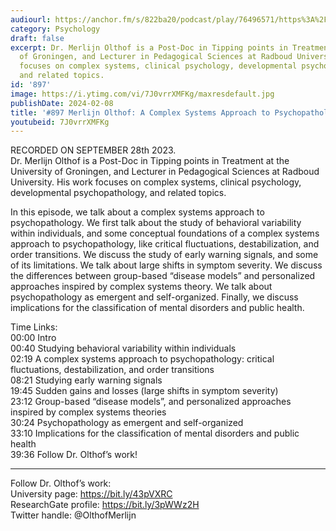 ```yaml
---
audiourl: https://anchor.fm/s/822ba20/podcast/play/76496571/https%3A%2F%2Fd3ctxlq1ktw2nl.cloudfront.net%2Fstaging%2F2023-8-28%2Faef13707-56fe-9062-6000-01a04d1b9a0e.m4a
category: Psychology
draft: false
excerpt: Dr. Merlijn Olthof is a Post-Doc in Tipping points in Treatment at the University
  of Groningen, and Lecturer in Pedagogical Sciences at Radboud University. His work
  focuses on complex systems, clinical psychology, developmental psychopathology,
  and related topics.
id: '897'
image: https://i.ytimg.com/vi/7J0vrrXMFKg/maxresdefault.jpg
publishDate: 2024-02-08
title: '#897 Merlijn Olthof: A Complex Systems Approach to Psychopathology'
youtubeid: 7J0vrrXMFKg
---
```

<div class="timelinks">

RECORDED ON SEPTEMBER 28th 2023.  
Dr. Merlijn Olthof is a Post-Doc in Tipping points in Treatment at the University of Groningen, and Lecturer in Pedagogical Sciences at Radboud University. His work focuses on complex systems, clinical psychology, developmental psychopathology, and related topics.

In this episode, we talk about a complex systems approach to psychopathology. We first talk about the study of behavioral variability within individuals, and some conceptual foundations of a complex systems approach to psychopathology, like critical fluctuations, destabilization, and order transitions. We discuss the study of early warning signals, and some of its limitations. We talk about large shifts in symptom severity. We discuss the differences between group-based “disease models” and personalized approaches inspired by complex systems theory. We talk about psychopathology as emergent and self-organized. Finally, we discuss implications for the classification of mental disorders and public health.

Time Links:  
<time>00:00</time> Intro  
<time>00:40</time> Studying behavioral variability within individuals  
<time>02:19</time> A complex systems approach to psychopathology: critical fluctuations, destabilization, and order transitions  
<time>08:21</time> Studying early warning signals  
<time>19:45</time> Sudden gains and losses (large shifts in symptom severity)  
<time>23:12</time> Group-based “disease models”, and personalized approaches inspired by complex systems theories  
<time>30:24</time> Psychopathology as emergent and self-organized  
<time>33:10</time> Implications for the classification of mental disorders and public health  
<time>39:36</time> Follow Dr. Olthof’s work!

---

Follow Dr. Olthof’s work:  
University page: https://bit.ly/43pVXRC  
ResearchGate profile: https://bit.ly/3pWWz2H  
Twitter handle: @OlthofMerlijn
</div>

